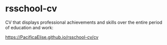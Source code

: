 # rsschool-cv

CV that displays professional achievements and skills over the entire period of education and work:

https://PacificaElise.github.io/rsschool-cv/cv
